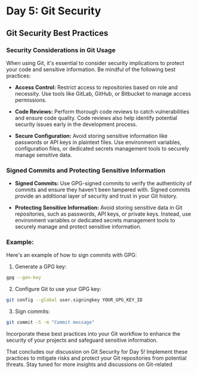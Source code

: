 # Day 5: Git Security



## Git Security Best Practices

### Security Considerations in Git Usage

When using Git, it's essential to consider security implications to protect your code and sensitive information. Be mindful of the following best practices:

- **Access Control:** Restrict access to repositories based on role and necessity. Use tools like GitLab, GitHub, or Bitbucket to manage access permissions.
  
- **Code Reviews:** Perform thorough code reviews to catch vulnerabilities and ensure code quality. Code reviews also help identify potential security issues early in the development process.
  
- **Secure Configuration:** Avoid storing sensitive information like passwords or API keys in plaintext files. Use environment variables, configuration files, or dedicated secrets management tools to securely manage sensitive data.

### Signed Commits and Protecting Sensitive Information

- **Signed Commits:** Use GPG-signed commits to verify the authenticity of commits and ensure they haven't been tampered with. Signed commits provide an additional layer of security and trust in your Git history.
  
- **Protecting Sensitive Information:** Avoid storing sensitive data in Git repositories, such as passwords, API keys, or private keys. Instead, use environment variables or dedicated secrets management tools to securely manage and protect sensitive information.

### Example:

Here's an example of how to sign commits with GPG:

1. Generate a GPG key:
```bash
gpg --gen-key
```

2. Configure Git to use your GPG key:
```bash
git config --global user.signingkey YOUR_GPG_KEY_ID
```

3. Sign commits:
```bash
git commit -S -m "Commit message"
```

Incorporate these best practices into your Git workflow to enhance the security of your projects and safeguard sensitive information.

That concludes our discussion on Git Security for Day 5! Implement these practices to mitigate risks and protect your Git repositories from potential threats. Stay tuned for more insights and discussions on Git-related